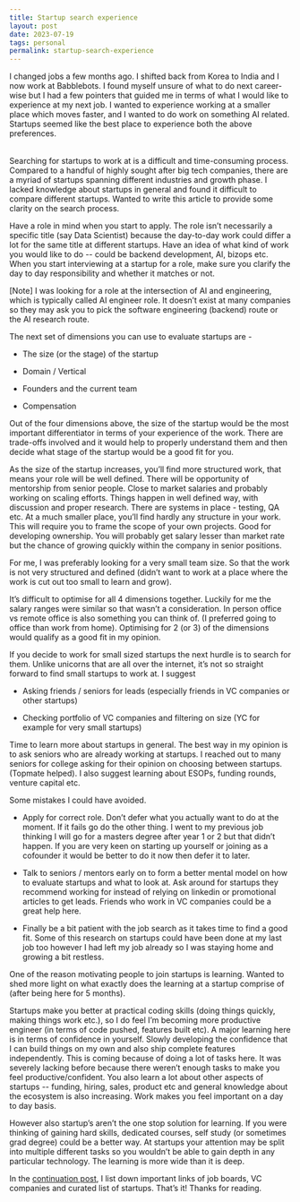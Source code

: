 ```yaml
---
title: Startup search experience
layout: post
date: 2023-07-19
tags: personal
permalink: startup-search-experience
---
```

<p style="color: rgb(26, 26, 26); margin-bottom: 32px" class="body"><span>I changed jobs a few months ago. I shifted back from Korea to India and I now work at Babblebots. I found myself unsure of what to do next career-wise but I had a few pointers that guided me in terms of what I would like to experience at my next job. I wanted to experience working at a smaller place which moves faster, and I wanted to do work on something AI related. Startups seemed like the best place to experience both the above preferences. </span></p><p class="body"><span>Searching for startups to work at is a difficult and time-consuming process. Compared to a handful of highly sought after big tech companies, there are a myriad of startups spanning different industries and growth phase. I lacked knowledge about startups in general and found it difficult to compare different startups. Wanted to write this article to provide some clarity on the search process.</span></p><p class="body"><span>Have a role in mind when you start to apply. The role isn’t necessarily a specific title (say Data Scientist) because the day-to-day work could differ a lot for the same title at different startups. Have an idea of what kind of work you would like to do -- could be backend development, AI, bizops etc. When you start interviewing at a startup for a role, make sure you clarify the day to day responsibility and whether it matches or not.</span></p><p class="body"><span>[Note] I was looking for a role at the intersection of AI and engineering, which is typically called AI engineer role. It doesn’t exist at many companies so they may ask you to pick the software engineering (backend) route or the AI research route. </span></p><p style="margin-bottom: 8px" class="body"><span>The next set of dimensions you can use to evaluate startups are -</span></p><ul><li><p class="body"><span>The size (or the stage) of the startup</span></p></li><li><p class="body"><span>Domain / Vertical</span></p></li><li><p class="body"><span>Founders and the current team</span></p></li><li><p class="body"><span>Compensation</span></p></li></ul><p class="body"></p><p class="body"><span>Out of the four dimensions above, the size of the startup would be the most important differentiator in terms of your experience of the work. There are trade-offs involved and it would help to properly understand them and then decide what stage of the startup would be a good fit for you. </span></p><p class="body"><span>As the size of the startup increases, you’ll find more structured work, that means your role will be well defined. There will be opportunity of mentorship from senior people. Close to market salaries and probably working on scaling efforts. Things happen in well defined way, with discussion and proper research. There are systems in place - testing, QA etc. At a much smaller place, you’ll find hardly any structure in your work. This will require you to frame the scope of your own projects. Good for developing ownership. You will probably get salary lesser than market rate but the chance of growing quickly within the company in senior positions. </span></p><p class="body"><span>For me, I was preferably looking for a very small team size. So that the work is not very structured and defined (didn’t want to work at a place where the work is cut out too small to learn and grow). </span></p><p class="body"><span>It’s difficult to optimise for all 4 dimensions together. Luckily for me the salary ranges were similar so that wasn’t a consideration. In person office vs remote office is also something you can think of. (I preferred going to office than work from home). Optimising for 2 (or 3) of the dimensions would qualify as a good fit in my opinion.</span></p><p style="margin-bottom: 8px" class="body"><span>If you decide to work for small sized startups the next hurdle is to search for them. Unlike unicorns that are all over the internet, it’s not so straight forward to find small startups to work at. I suggest</span></p><ul><li><p class="body"><span>Asking friends / seniors for leads (especially friends in VC companies or other startups)</span></p></li><li><p class="body"><span>Checking portfolio of VC companies and filtering on size (YC for example for very small startups)</span></p></li></ul><p class="body"></p><p class="body"><span>Time to learn more about startups in general. The best way in my opinion is to ask seniors who are already working at startups. I reached out to many seniors for college asking for their opinion on choosing between startups. (Topmate helped). I also suggest learning about ESOPs, funding rounds, venture capital etc.</span></p><p style="margin-bottom: 8px" class="body"><span>Some mistakes I could have avoided.</span></p><ul><li><p class="body"><span>Apply for correct role. Don’t defer what you actually want to do at the moment. If it fails go do the other thing. I went to my previous job thinking I will go for a masters degree after year 1 or 2 but that didn’t happen. If you are very keen on starting up yourself or joining as a cofounder it would be better to do it now then defer it to later.</span></p></li><li><p class="body"><span>Talk to seniors / mentors early on to form a better mental model on how to evaluate startups and what to look at. Ask around for startups they recommend working for instead of relying on linkedin or promotional articles to get leads. Friends who work in VC companies could be a great help here.</span></p></li><li><p class="body"><span>Finally be a bit patient with the job search as it takes time to find a good fit. Some of this research on startups could have been done at my last job too however I had left my job already so I was staying home and growing a bit restless.</span></p></li></ul><p class="body"></p><p class="body"><span>One of the reason motivating people to join startups is learning. Wanted to shed more light on what exactly does the learning at a startup comprise of (after being here for 5 months).</span></p><p class="body"><span>Startups make you better at practical coding skills (doing things quickly, making things work etc.), so I do feel I’m becoming more productive engineer (in terms of code pushed, features built etc). A major learning here is in terms of confidence in yourself. Slowly developing the confidence that I can build things on my own and also ship complete features independently. This is coming because of doing a lot of tasks here. It was severely lacking before because there weren’t enough tasks to make you feel productive/confident. You also learn a lot about other aspects of startups -- funding, hiring, sales, product etc and general knowledge about the ecosystem is also increasing. Work makes you feel important on a day to day basis.</span></p><p class="body"><span>However also startup’s aren’t the one stop solution for learning. If you were thinking of gaining hard skills, dedicated courses, self study (or sometimes grad degree) could be a better way. At startups your attention may be split into multiple different tasks so you wouldn’t be able to gain depth in any particular technology. The learning is more wide than it is deep.</span></p><p class="body"><span>In the <u><a target="" href="/startup-search-experience-useful-links" style="text-decoration: none;" data-page-id="zFMl7v">continuation post</a></u>, I list down important links of job boards, VC companies and curated list of startups. That’s it! Thanks for reading. </span></p>